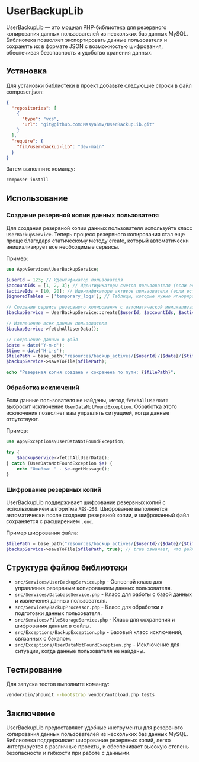 # UserBackupLib

UserBackupLib — это мощная PHP-библиотека для резервного копирования данных пользователей из нескольких баз данных
MySQL.
Библиотека позволяет экспортировать данные пользователя и сохранять их в формате JSON с возможностью шифрования,
обеспечивая безопасность и удобство хранения данных.

## Установка

Для установки библиотеки в проект добавьте следующие строки в файл composer.json:

```json
{
  "repositories": [
    {
      "type": "vcs",
      "url": "git@github.com:MasyaSmv/UserBackupLib.git"
    }
  ],
  "require": {
    "fin/user-backup-lib": "dev-main"
  }
}
```

Затем выполните команду:

```bash
composer install
```

## Использование

### Создание резервной копии данных пользователя

Для создания резервной копии данных пользователя используйте класс `UserBackupService`.
Теперь процесс резервного копирования стал еще проще благодаря статическому методу create, который автоматически
инициализирует все необходимые
сервисы.

Пример:

```php
use App\Services\UserBackupService;

$userId = 123; // Идентификатор пользователя
$accountIds = [1, 2, 3]; // Идентификаторы счетов пользователя (если есть)
$activeIds = [10, 20]; // Идентификаторы активов пользователя (если есть)
$ignoredTables = ['temporary_logs']; // Таблицы, которые нужно игнорировать

// Создание сервиса резервного копирования с автоматической инициализацией
$backupService = UserBackupService::create($userId, $accountIds, $activeIds, $ignoredTables);

// Извлечение всех данных пользователя
$backupService->fetchAllUserData();

// Сохранение данных в файл
$date = date('Y-m-d');
$time = date('H-i-s');
$filePath = base_path("resources/backup_actives/{$userId}/{$date}/{$time}.json");
$backupService->saveToFile($filePath);

echo "Резервная копия создана и сохранена по пути: {$filePath}";
```

### Обработка исключений

Если данные пользователя не найдены, метод `fetchAllUserData` выбросит исключение `UserDataNotFoundException`.
Обработка этого исключения позволяет вам управлять ситуацией, когда данные отсутствуют.

Пример:

```php
use App\Exceptions\UserDataNotFoundException;

try {
    $backupService->fetchAllUserData();
} catch (UserDataNotFoundException $e) {
    echo "Ошибка: " . $e->getMessage();
}
```

### Шифрование резервных копий

UserBackupLib поддерживает шифрование резервных копий с использованием алгоритма `AES-256`.
Шифрование выполняется автоматически после создания резервной копии, и шифрованный файл сохраняется с расширением
`.enc`.

Пример шифрования файла:

```php
$filePath = base_path("resources/backup_actives/{$userId}/{$date}/{$time}.json");
$backupService->saveToFile($filePath, true); // true означает, что файл будет зашифрован
```

## Структура файлов библиотеки

- `src/Services/UserBackupService.php` - Основной класс для управления резервным копированием данных пользователя.
- `src/Services/DatabaseService.php` - Класс для работы с базой данных и извлечения данных пользователя.
- `src/Services/BackupProcessor.php` - Класс для обработки и подготовки данных пользователя.
- `src/Services/FileStorageService.php` - Класс для сохранения и шифрования данных в файлы.
- `src/Exceptions/BackupException.php` - Базовый класс исключений, связанных с бэкапом.
- `src/Exceptions/UserDataNotFoundException.php` - Исключение для ситуации, когда данные пользователя не найдены.

## Тестирование

Для запуска тестов выполните команду:

```bash
vendor/bin/phpunit --bootstrap vendor/autoload.php tests
```

## Заключение

UserBackupLib предоставляет удобные инструменты для резервного копирования данных пользователей из нескольких баз данных
MySQL.
Библиотека поддерживает шифрование резервных копий, легко интегрируется в различные проекты, и обеспечивает
высокую степень безопасности и гибкости при работе с данными.